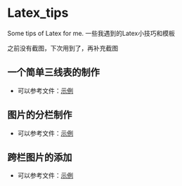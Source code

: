 # Latex_tips

Some tips of Latex for me. 一些我遇到的Latex小技巧和模板

之前没有截图，下次用到了，再补充截图

## 一个简单三线表的制作

-    可以参考文件：[示例](https://github.com/SadAngelF/Latex_tips/blob/master/%E4%B8%89%E7%BA%BF%E8%A1%A8.tex)

## 图片的分栏制作

-    可以参考文件：[示例](https://github.com/SadAngelF/Latex_tips/blob/master/%E5%9B%BE%E7%89%87%E5%88%86%E6%A0%8F.tex)

## 跨栏图片的添加

-    可以参考文件：[示例](https://github.com/SadAngelF/Latex_tips/blob/master/%E8%B7%A8%E6%A0%8F%E5%9B%BE%E7%89%87%E6%B7%BB%E5%8A%A0.tex)
